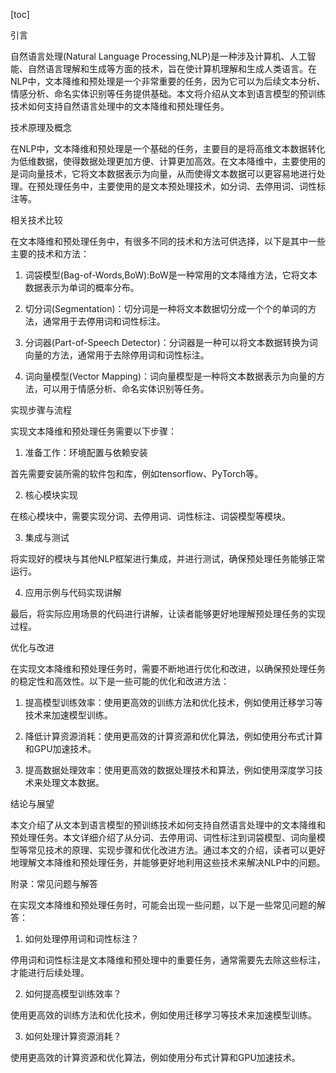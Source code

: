 
[toc]                    
                
                
引言

自然语言处理(Natural Language Processing,NLP)是一种涉及计算机、人工智能、自然语言理解和生成等方面的技术，旨在使计算机理解和生成人类语言。在NLP中，文本降维和预处理是一个非常重要的任务，因为它可以为后续文本分析、情感分析、命名实体识别等任务提供基础。本文将介绍从文本到语言模型的预训练技术如何支持自然语言处理中的文本降维和预处理任务。

技术原理及概念

在NLP中，文本降维和预处理是一个基础的任务，主要目的是将高维文本数据转化为低维数据，使得数据处理更加方便、计算更加高效。在文本降维中，主要使用的是词向量技术，它将文本数据表示为向量，从而使得文本数据可以更容易地进行处理。在预处理任务中，主要使用的是文本预处理技术，如分词、去停用词、词性标注等。

相关技术比较

在文本降维和预处理任务中，有很多不同的技术和方法可供选择，以下是其中一些主要的技术和方法：

1. 词袋模型(Bag-of-Words,BoW):BoW是一种常用的文本降维方法，它将文本数据表示为单词的概率分布。

2. 切分词(Segmentation)：切分词是一种将文本数据切分成一个个的单词的方法，通常用于去停用词和词性标注。

3. 分词器(Part-of-Speech Detector)：分词器是一种可以将文本数据转换为词向量的方法，通常用于去除停用词和词性标注。

4. 词向量模型(Vector Mapping)：词向量模型是一种将文本数据表示为向量的方法，可以用于情感分析、命名实体识别等任务。

实现步骤与流程

实现文本降维和预处理任务需要以下步骤：

1. 准备工作：环境配置与依赖安装

首先需要安装所需的软件包和库，例如tensorflow、PyTorch等。

2. 核心模块实现

在核心模块中，需要实现分词、去停用词、词性标注、词袋模型等模块。

3. 集成与测试

将实现好的模块与其他NLP框架进行集成，并进行测试，确保预处理任务能够正常运行。

4. 应用示例与代码实现讲解

最后，将实际应用场景的代码进行讲解，让读者能够更好地理解预处理任务的实现过程。

优化与改进

在实现文本降维和预处理任务时，需要不断地进行优化和改进，以确保预处理任务的稳定性和高效性。以下是一些可能的优化和改进方法：

1. 提高模型训练效率：使用更高效的训练方法和优化技术，例如使用迁移学习等技术来加速模型训练。

2. 降低计算资源消耗：使用更高效的计算资源和优化算法，例如使用分布式计算和GPU加速技术。

3. 提高数据处理效率：使用更高效的数据处理技术和算法，例如使用深度学习技术来处理文本数据。

结论与展望

本文介绍了从文本到语言模型的预训练技术如何支持自然语言处理中的文本降维和预处理任务。本文详细介绍了从分词、去停用词、词性标注到词袋模型、词向量模型等常见技术的原理、实现步骤和优化改进方法。通过本文的介绍，读者可以更好地理解文本降维和预处理任务，并能够更好地利用这些技术来解决NLP中的问题。

附录：常见问题与解答

在实现文本降维和预处理任务时，可能会出现一些问题，以下是一些常见问题的解答：

1. 如何处理停用词和词性标注？

停用词和词性标注是文本降维和预处理中的重要任务，通常需要先去除这些标注，才能进行后续处理。

2. 如何提高模型训练效率？

使用更高效的训练方法和优化技术，例如使用迁移学习等技术来加速模型训练。

3. 如何处理计算资源消耗？

使用更高效的计算资源和优化算法，例如使用分布式计算和GPU加速技术。

